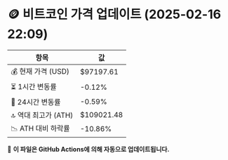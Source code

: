 # 🪙 비트코인 가격 업데이트 (2025-02-16 22:09)

| 항목                | 값 |
|--------------------|----------------|
| 💰 현재 가격 (USD) | $97197.61 |
| ⏳ 1시간 변동률    | -0.12% |
| 📆 24시간 변동률   | -0.59% |
| 🔝 역대 최고가 (ATH) | $109021.48 |
| 📉 ATH 대비 하락률 | -10.86% |

🔄 **이 파일은 GitHub Actions에 의해 자동으로 업데이트됩니다.**
